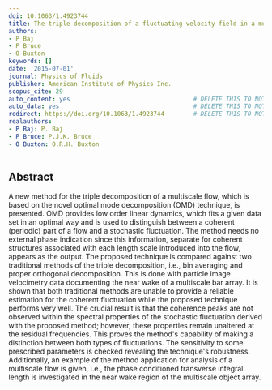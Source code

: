 ```yaml
---
doi: 10.1063/1.4923744
title: The triple decomposition of a fluctuating velocity field in a multiscale flow
authors:
- P Baj
- P Bruce
- O Buxton
keywords: []
date: '2015-07-01'
journal: Physics of Fluids
publisher: American Institute of Physics Inc.
scopus_cite: 29
auto_content: yes                                  # DELETE THIS TO NOT AUTO GENERATE CONTENT
auto_data: yes                                     # DELETE THIS TO NOT AUTO GENERATE METADATA
redirect: https://doi.org/10.1063/1.4923744        # DELETE THIS TO NOT REDIRECT
realauthors:
- P Baj: P. Baj
- P Bruce: P.J.K. Bruce
- O Buxton: O.R.H. Buxton
---
```



## Abstract
A new method for the triple decomposition of a multiscale flow, which is based on the novel optimal mode decomposition (OMD) technique, is presented. OMD provides low order linear dynamics, which fits a given data set in an optimal way and is used to distinguish between a coherent (periodic) part of a flow and a stochastic fluctuation. The method needs no external phase indication since this information, separate for coherent structures associated with each length scale introduced into the flow, appears as the output. The proposed technique is compared against two traditional methods of the triple decomposition, i.e., bin averaging and proper orthogonal decomposition. This is done with particle image velocimetry data documenting the near wake of a multiscale bar array. It is shown that both traditional methods are unable to provide a reliable estimation for the coherent fluctuation while the proposed technique performs very well. The crucial result is that the coherence peaks are not observed within the spectral properties of the stochastic fluctuation derived with the proposed method; however, these properties remain unaltered at the residual frequencies. This proves the method's capability of making a distinction between both types of fluctuations. The sensitivity to some prescribed parameters is checked revealing the technique's robustness. Additionally, an example of the method application for analysis of a multiscale flow is given, i.e., the phase conditioned transverse integral length is investigated in the near wake region of the multiscale object array.
